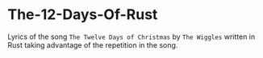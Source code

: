 # The-12-Days-Of-Rust
Lyrics of the song `The Twelve Days of Christmas` by `The Wiggles` written in Rust taking advantage of the repetition in the song.
